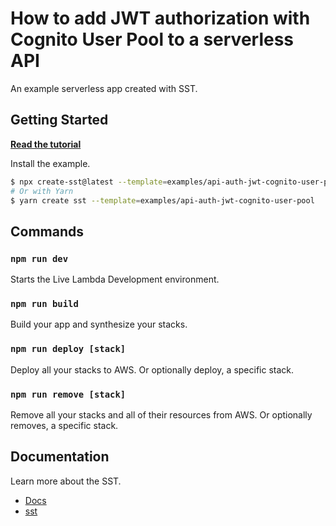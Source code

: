 # How to add JWT authorization with Cognito User Pool to a serverless API

An example serverless app created with SST.

## Getting Started

[**Read the tutorial**](https://sst.dev/examples/how-to-add-jwt-authorization-with-cognito-user-pool-to-a-serverless-api.html)

Install the example.

```bash
$ npx create-sst@latest --template=examples/api-auth-jwt-cognito-user-pool
# Or with Yarn
$ yarn create sst --template=examples/api-auth-jwt-cognito-user-pool
```

## Commands

### `npm run dev`

Starts the Live Lambda Development environment.

### `npm run build`

Build your app and synthesize your stacks.

### `npm run deploy [stack]`

Deploy all your stacks to AWS. Or optionally deploy, a specific stack.

### `npm run remove [stack]`

Remove all your stacks and all of their resources from AWS. Or optionally removes, a specific stack.

## Documentation

Learn more about the SST.

- [Docs](https://docs.sst.dev/)
- [sst](https://docs.sst.dev/packages/sst)
